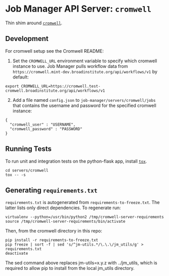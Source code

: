 # Job Manager API Server: `cromwell`

Thin shim around [`cromwell`](https://github.com/broadinstitute/cromwell).

## Development
For cromwell setup see the Cromwell README:
1. Set the `CROMWELL_URL` environment variable to specify which cromwell instance to use. Job Manager pulls workflow data from `https://cromwell.mint-dev.broadinstitute.org/api/workflows/v1` by default:
```
export CROMWELL_URL=https://cromwell.test-cromwell.broadinstitute.org/api/workflows/v1
```
2. Add a file named `config.json` to `job-manager/servers/cromwell/jobs` that contains the username and password for the specified cromwell instance:
```
{
  "cromwell_user" : "USERNAME",
  "cromwell_password" : "PASSWORD"
}
```

## Running Tests
To run unit and integration tests on the python-flask app, install
[`tox`](https://github.com/tox-dev/tox).
```
cd servers/cromwell
tox -- -s
```

## Generating `requirements.txt`

`requirements.txt` is autogenerated from `requirements-to-freeze.txt`. The
latter lists only direct dependencies. To regenerate run:
```
virtualenv --python=/usr/bin/python2 /tmp/cromwell-server-requirements
source /tmp/cromwell-server-requirements/bin/activate
```
Then, from the cromwell directory in this repo:
```
pip install -r requirements-to-freeze.txt
pip freeze | sort -f | sed 's/^jm-utils.*/\.\.\/jm_utils/g' > requirements.txt
deactivate
```

The sed command above replaces jm-utils=x.y.z with ../jm_utils, which is required
to allow pip to install from the local jm_utils directory.
